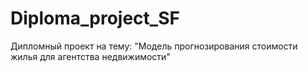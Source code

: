 # Diploma_project_SF
Дипломный проект на тему: "Модель прогнозирования стоимости жилья для агентства недвижимости"
